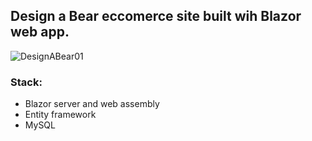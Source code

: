 ## Design a Bear eccomerce site built wih Blazor web app. 
![DesignABear01](https://github.com/user-attachments/assets/9ace2625-2c5f-4815-a4a1-9ab9ba5eb793)

### Stack: 
- Blazor server and web assembly
- Entity framework
- MySQL 
